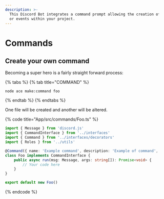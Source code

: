 ```yaml
---
description: >-
  This Discord Bot integrates a command prompt allowing the creation of orders
  or events within your project.
---
```


# Commands

## Create your own command

Becoming a super hero is a fairly straight forward process:

{% tabs %}
{% tab title="COMMAND" %}
```
node ace make:command foo
```
{% endtab %}
{% endtabs %}

One file will be created and another will be altered.

{% code title="App/src/commands/Foo.ts" %}
```typescript
import { Message } from 'discord.js'
import { CommandInterface } from '../interfaces'
import { Command } from '../interfaces/decorators'
import { Roles } from '../utils'

@Command({ name: 'Example command', description: 'Example of command', tag: 'foo', roles: [Roles.EXAMPLE] })
class Foo implements CommandInterface {
	public async run(msg: Message, args: string[]): Promise<void> {
		// Your code here
	}
}

export default new Foo()
```
{% endcode %}



